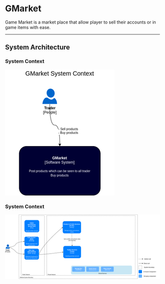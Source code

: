 # GMarket
Game Market is a market place that allow player to sell their accounts or in game items with ease.

---

## System Architecture

### System Context
![System_Architecture-System_Context](System_Architecture-System_Context.png)

### System Context
![System_Architecture-Containers_Services.png](System_Architecture-Containers_Services.png)
